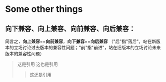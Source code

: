 # Some other things

## 向下兼容、向上兼容、向前兼容、向后兼容：

简言之，**向上兼容**==**向前兼容**，**向下兼容**==**向后兼容** （"后"指"落后"，站在新版本的立场讨论过去版本的兼容性问题；"前"指"前进"，站在旧版本的立场讨论未来版本的兼容性问题）

>这是引用
>这也是引用
>>这还是引用



